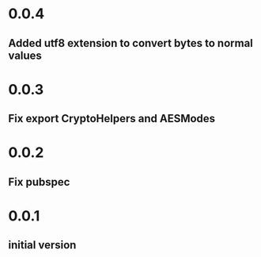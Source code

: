 
# 0.0.4

## Added utf8 extension to convert bytes to normal values

# 0.0.3

## Fix export CryptoHelpers and AESModes

# 0.0.2

## Fix pubspec

# 0.0.1

## initial version
